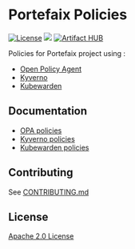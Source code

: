 # Portefaix Policies

[![License](https://img.shields.io/badge/License-Apache%202.0-blue.svg)](https://opensource.org/licenses/Apache-2.0)
[![](https://gitpolicies.com/portefaix-policies/charts/workflows/Release%20Charts/badge.svg?branch=master)](https://gitpolicies.com/portefaix-policies/charts/actions)
[![Artifact HUB](https://img.shields.io/endpoint?url=https://artifacthub.io/badge/repository/portefaix-policies)](https://artifacthub.io/packages/search?repo=portefaix-policies)

Policies for Portefaix project using :

* [Open Policy Agent](https://www.openpolicyagent.org/)
* [Kyverno](https://kyverno.io/)
* [Kubewarden](https://www.kubewarden.io/)

## Documentation

* [OPA policies](https://github.com/nlamirault/portefaix-policies/blob/master/opa-policies.md)
* [Kyverno policies](https://github.com/nlamirault/portefaix-policies/blob/master/kyverno-policies.md)
* [Kubewarden policies](https://github.com/nlamirault/portefaix-policies/blob/master/kubewarden-policies.md)

## Contributing

See [CONTRIBUTING.md](./CONTRIBUTING.md)

## License

[Apache 2.0 License](./LICENSE)
